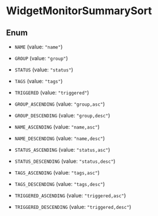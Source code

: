 # WidgetMonitorSummarySort

## Enum

- `NAME` (value: `"name"`)

- `GROUP` (value: `"group"`)

- `STATUS` (value: `"status"`)

- `TAGS` (value: `"tags"`)

- `TRIGGERED` (value: `"triggered"`)

- `GROUP_ASCENDING` (value: `"group,asc"`)

- `GROUP_DESCENDING` (value: `"group,desc"`)

- `NAME_ASCENDING` (value: `"name,asc"`)

- `NAME_DESCENDING` (value: `"name,desc"`)

- `STATUS_ASCENDING` (value: `"status,asc"`)

- `STATUS_DESCENDING` (value: `"status,desc"`)

- `TAGS_ASCENDING` (value: `"tags,asc"`)

- `TAGS_DESCENDING` (value: `"tags,desc"`)

- `TRIGGERED_ASCENDING` (value: `"triggered,asc"`)

- `TRIGGERED_DESCENDING` (value: `"triggered,desc"`)
